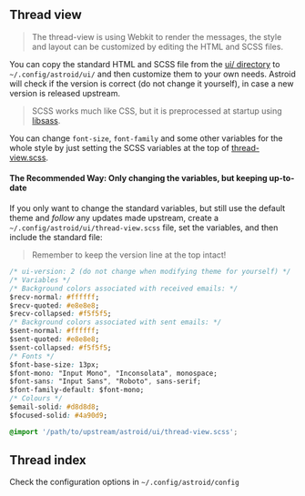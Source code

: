 ## Thread view

> The thread-view is using Webkit to render the messages, the style and layout can be customized by editing the HTML and SCSS files.

You can copy the standard HTML and SCSS file from the [ui/ directory](https://github.com/gauteh/astroid/tree/master/ui) to `~/.config/astroid/ui/` and then customize them to your own needs. Astroid will check if the version is correct (do not change it yourself), in case a new version is released upstream.

> SCSS works much like CSS, but it is preprocessed at startup using [libsass](http://sass-lang.com/libsass).

You can change `font-size`, `font-family` and some other variables for the whole style by just setting the SCSS variables at the top of [thread-view.scss](https://github.com/gauteh/astroid/blob/master/ui/thread-view.scss).

#### The Recommended Way: Only changing the variables, but keeping up-to-date
If you only want to change the standard variables, but still use the default theme and _follow_ any updates made upstream, create a `~/.config/astroid/ui/thread-view.scss` file, set the variables, and then include the standard file:

> Remember to keep the version line at the top intact!

```css
/* ui-version: 2 (do not change when modifying theme for yourself) */
/* Variables */
/* Background colors associated with received emails: */
$recv-normal: #ffffff;
$recv-quoted: #e8e8e8;
$recv-collapsed: #f5f5f5;
/* Background colors associated with sent emails: */
$sent-normal: #ffffff;
$sent-quoted: #e8e8e8;
$sent-collapsed: #f5f5f5;
/* Fonts */
$font-base-size: 13px;
$font-mono: "Input Mono", "Inconsolata", monospace;
$font-sans: "Input Sans", "Roboto", sans-serif;
$font-family-default: $font-mono;
/* Colours */
$email-solid: #d8d8d8;
$focused-solid: #4a90d9;

@import '/path/to/upstream/astroid/ui/thread-view.scss';
```

## Thread index

Check the configuration options in `~/.config/astroid/config`